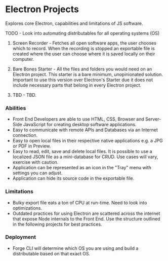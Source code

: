 # Electron Projects
Explores core Electron, capabilities and limitations of JS software.

TODO - Look into automating distributables for all operating systems (OS)

1. Screen Recorder - Fetches all open software apps, the user chooses which to record. When the recording is stopped an exportable file is created where the user can choose where it is saved locally on their computer.

2. Bare Bones Starter - All the files and folders you would need on an Electron project. This starter is a bare minimum, unopinionated solution. Important to use this version over Electron's Starter due it does not include necessary parts that belong in every Electron project.

3. TBD - TBD.


### Abilities
- Front End Developers are able to use HTML, CSS, Browser and Server-Side JavaScript for creating desktop software applications.
- Easy to communicate with remote APIs and Databases via an Internet connection.
- Easy to open local files in their respective native applications e.g. a JPG or PDF in Preview.
- Easy to read, edit, save and delete local files. It is possible to use a localized JSON file as a mini-database for CRUD. Use cases will vary, exercise with caution.
- Application can be represented as an icon in the "Tray" menu with settings you can adjust.
- Application can hide its source code in the exportable file.

### Limitations
- Bulky export file eats a ton of CPU at run-time. Need to look into optimizations.
- Outdated practices for using Electron are scattered across the internet that expose Node internals to the Front End. Use the structure outlined in the following projects for best practices.

### Deployment
- Forge CLI will determine which OS you are using and build a distributable based on that exact OS.

